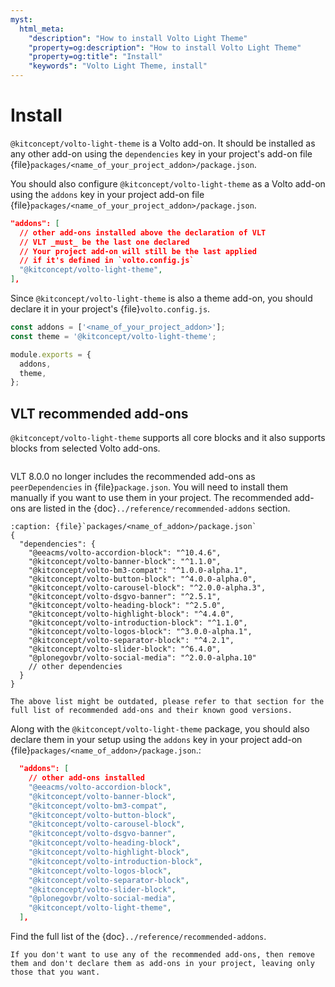 ```yaml
---
myst:
  html_meta:
    "description": "How to install Volto Light Theme"
    "property=og:description": "How to install Volto Light Theme"
    "property=og:title": "Install"
    "keywords": "Volto Light Theme, install"
---
```


# Install
`@kitconcept/volto-light-theme` is a Volto add-on.
It should be installed as any other add-on using the `dependencies` key in your project's add-on file {file}`packages/<name_of_your_project_addon>/package.json`.

You should also configure `@kitconcept/volto-light-theme` as a Volto add-on using the `addons` key in your project add-on file {file}`packages/<name_of_your_project_addon>/package.json`.

```json
"addons": [
  // other add-ons installed above the declaration of VLT
  // VLT _must_ be the last one declared
  // Your project add-on will still be the last applied
  // if it's defined in `volto.config.js`
  "@kitconcept/volto-light-theme",
],
```

Since `@kitconcept/volto-light-theme` is also a theme add-on, you should declare it in your project's {file}`volto.config.js`.

```js
const addons = ['<name_of_your_project_addon>'];
const theme = '@kitconcept/volto-light-theme';

module.exports = {
  addons,
  theme,
};
```

## VLT recommended add-ons

`@kitconcept/volto-light-theme` supports all core blocks and it also supports blocks from selected Volto add-ons.

```{versionadded} 8.0.0-alpha.0
```

VLT 8.0.0 no longer includes the recommended add-ons as `peerDependencies` in {file}`package.json`.
You will need to install them manually if you want to use them in your project.
The recommended add-ons are listed in the {doc}`../reference/recommended-addons` section.

```{code-block} json
:caption: {file}`packages/<name_of_addon>/package.json`
{
  "dependencies": {
    "@eeacms/volto-accordion-block": "^10.4.6",
    "@kitconcept/volto-banner-block": "^1.1.0",
    "@kitconcept/volto-bm3-compat": "^1.0.0-alpha.1",
    "@kitconcept/volto-button-block": "^4.0.0-alpha.0",
    "@kitconcept/volto-carousel-block": "^2.0.0-alpha.3",
    "@kitconcept/volto-dsgvo-banner": "^2.5.1",
    "@kitconcept/volto-heading-block": "^2.5.0",
    "@kitconcept/volto-highlight-block": "^4.4.0",
    "@kitconcept/volto-introduction-block": "^1.1.0",
    "@kitconcept/volto-logos-block": "^3.0.0-alpha.1",
    "@kitconcept/volto-separator-block": "^4.2.1",
    "@kitconcept/volto-slider-block": "^6.4.0",
    "@plonegovbr/volto-social-media": "^2.0.0-alpha.10"
    // other dependencies
  }
}
```

```{warning}
The above list might be outdated, please refer to that section for the full list of recommended add-ons and their known good versions.
```

Along with the `@kitconcept/volto-light-theme` package, you should also declare them in your setup using the `addons` key in your project add-on {file}`packages/<name_of_addon>/package.json`.:

```json
  "addons": [
    // other add-ons installed
    "@eeacms/volto-accordion-block",
    "@kitconcept/volto-banner-block",
    "@kitconcept/volto-bm3-compat",
    "@kitconcept/volto-button-block",
    "@kitconcept/volto-carousel-block",
    "@kitconcept/volto-dsgvo-banner",
    "@kitconcept/volto-heading-block",
    "@kitconcept/volto-highlight-block",
    "@kitconcept/volto-introduction-block",
    "@kitconcept/volto-logos-block",
    "@kitconcept/volto-separator-block",
    "@kitconcept/volto-slider-block",
    "@plonegovbr/volto-social-media",
    "@kitconcept/volto-light-theme",
  ],
```

Find the full list of the {doc}`../reference/recommended-addons`.

```{note}
If you don't want to use any of the recommended add-ons, then remove them and don't declare them as add-ons in your project, leaving only those that you want.
```

